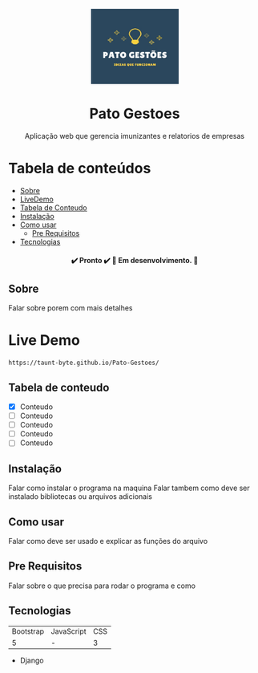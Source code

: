 <p align="center">
  <a href="https://unform.dev">
    <img src="img/Logo.png" height="150" width="175" alt="Unform" />
  </a>
</p>
<h1 align="center">Pato Gestoes</h1> 

<p align="center">Aplicação web que gerencia imunizantes e relatorios de empresas</p>

Tabela de conteúdos
=================
<!--ts-->
   * [Sobre](#Sobre)
   * [LiveDemo](#live-demo)
   * [Tabela de Conteudo](#tabela-de-conteudo)
   * [Instalação](#Instalação)
   * [Como usar](#como-usar)
      * [Pre Requisitos](#pre-requisitos)
   * [Tecnologias](#tecnologias)
<!--te-->

<h4 align="center"> 
      	✔️  Pronto  ✔️
  🚧  Em desenvolvimento.  🚧
</h4>

## Sobre

Falar sobre porem com mais detalhes

# Live Demo 

    https://taunt-byte.github.io/Pato-Gestoes/

## Tabela de conteudo

- [x] Conteudo
- [ ] Conteudo
- [ ] Conteudo
- [ ] Conteudo
- [ ] Conteudo

## Instalação

Falar como instalar o programa na maquina
Falar tambem como deve ser instalado bibliotecas ou arquivos adicionais

## Como usar

Falar como deve ser usado e explicar as funções do arquivo

## Pre Requisitos

Falar sobre o que precisa para rodar o programa e como

## Tecnologias

<table>
    <tr>
    <td>Bootstrap</td>
    <td>JavaScript</td>
    <td>CSS</td>
    </tr>
    <tr>
    <td>5</td>
    <td>-</td>
    <td>3</td>
    </tr>
</table>

+ Django